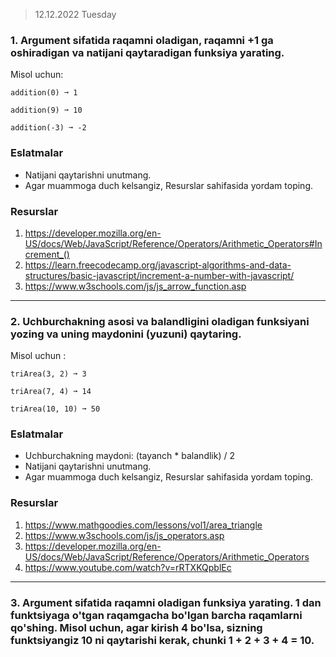 > 12.12.2022 Tuesday

### 1. Argument sifatida raqamni oladigan, raqamni +1 ga oshiradigan va natijani qaytaradigan funksiya yarating.

Misol uchun:

```
addition(0) ➞ 1

addition(9) ➞ 10

addition(-3) ➞ -2
```

### Eslatmalar

- Natijani qaytarishni unutmang.
- Agar muammoga duch kelsangiz, Resurslar sahifasida yordam toping.

### Resurslar

1. https://developer.mozilla.org/en-US/docs/Web/JavaScript/Reference/Operators/Arithmetic_Operators#Increment_()
2. https://learn.freecodecamp.org/javascript-algorithms-and-data-structures/basic-javascript/increment-a-number-with-javascript/
3. https://www.w3schools.com/js/js_arrow_function.asp

__________________________________________________________________________________________________________________________________________________________

### 2. Uchburchakning asosi va balandligini oladigan funksiyani yozing va uning maydonini (yuzuni) qaytaring.

Misol uchun :


```
triArea(3, 2) ➞ 3

triArea(7, 4) ➞ 14

triArea(10, 10) ➞ 50
```


### Eslatmalar

- Uchburchakning maydoni: (tayanch * balandlik) / 2
- Natijani qaytarishni unutmang.
- Agar muammoga duch kelsangiz, Resurslar sahifasida yordam toping.

### Resurslar

1. https://www.mathgoodies.com/lessons/vol1/area_triangle
2. https://www.w3schools.com/js/js_operators.asp
3. https://developer.mozilla.org/en-US/docs/Web/JavaScript/Reference/Operators/Arithmetic_Operators
4. https://www.youtube.com/watch?v=rRTXKQpblEc


________________________________________________________________________________________________________________________________________________

### 3. Argument sifatida raqamni oladigan funksiya yarating. 1 dan funktsiyaga o'tgan raqamgacha bo'lgan barcha raqamlarni qo'shing. Misol uchun, agar kirish 4 bo'lsa, sizning funktsiyangiz 10 ni qaytarishi kerak, chunki 1 + 2 + 3 + 4 = 10.
